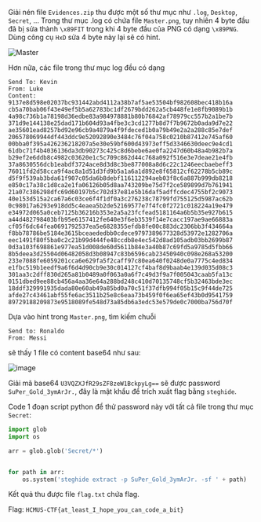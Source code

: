 Giải nén file `Evidences.zip` thu được một số thư mục như `.log`, `Desktop`, `Secret`, ...
Trong thư mục .log có chứa file `Master.png`, tuy nhiên 4 byte đầu đã bị sửa thành `\x89FIT` trong khi 4 byte đầu của PNG có dạng `\x89PNG`. Dùng công cụ `HxD` sửa 4 byte này lại sẽ có hint.

![Master](https://user-images.githubusercontent.com/17811861/119678535-cc198480-be69-11eb-9d97-f08b05a71b9a.png)

Hơn nữa, các file trong thư mục log đều có dạng

```
Send To: Kevin
From: Luke
Content: 
9137e8d598e02037bc931442abd4112a38b7af5ae53504bf982608bec418b16a
cb5a70bab06f43e49ef5b5a62783bc1df2679bdd262a5cb448fe1e8fb9089b1b
4a98c736b1a78198d36edbe83a984978881b80b76842af78979cc557b2a1be7b
371d9e144138e25dad171b604d93a4fbe3c3cd1277b8d7f7b9672b0ada9d7e22
ae35601ead8257bd92e96cb9a4879a4f9fdeced1b0a79b49e2a2a288c85e7def
206578069944df443ddc9e52092890e3484c76f04a758c0210b87412e745af60
00bba0f395a426236218207a5e30e59bf600d43973eff5d3346630deec9e4cd1
61dbc71f4b4036136da3db90273c425c8d6bebe6ae0fa2247d60b48a4b982b7a
b29ef2e6ddb8c4982c03620e1c5c709c862d44c768a092f516e3e7deae21e4fb
37a8630556dcb1eabdf3724ace8d3d8c3be877008a8d6c22c1246eecbaebeff3
76011fd2d58cca9f4ac8a1d51d3fd9b5a1a6a1d892e8f65812cf62278b5cb89c
d5f9f539ab3bda61f907c05da6b8debf116112294aeb03f8c6a887b999db8218
e850c17a38c1d8ca2e1fa06126b05d8aa743209be75d7f2ce589899d7b761941
21a07c386298dfc69d60197b5c702d37e81e5b16daf5adffcdec4755bf2c9073
40e153d515a2ca67a6c03ce6f4f1df0a3c276238c78799fd755125d5987ac62b
0c98017a6293e918dd5c4eaea5b2de52169577e7f4fc0f2721c018224a19e479
e34972d065a0ceb7125b36216b353e2a5a23fcfead5181164a6b5b35e927b615
a44d482798403bfb95e6157412fe640e3f6eb3539f14e7cacc197ae9ae66883a
cf05f6dc64fea0691792537ea5e6828355efdb8fe00c883dc2306bb3f434664a
f8bb78786be5184e3615bceaededbb0cdece9797389677328d53972e1282706a
eec1491f80f5ba0c2c21b99d444fe48ccdb8e4ec542d8ad105adb03bb2699b87
0d3a103f698861e977ea51d008de60d5611b84e3a40b87c69fd5a9785d5fbb66
8b5deea3d25504d06482058d3b08947c83b6596cab23450940c098e268a53200
233e7088fe6059201cca6e629fa5f2caff97c80ea640f0248de0a7775c4ed834
e1fbc519b1eedf9a6f6d4d90cb9e30c014127cf4baf8d9baab4e139d035d08c3
301aa3c2dff830d265a81b0489a0f063a0a6f7c49d3f9a7f005043caab5fa13c
0151dbed9ee88cb456a4aa36e64a288bd248c410d70135748cf5b32463bde3ec
18ddf329991935dada80e60ab49a85bd0a70c51f37dfb994f05b15c9f44de725
afde27c43461abf55fe6ac3511b25e8c6eaa73b459f0f6ea65ef43b0d9541759
89729188209873e9518089fe548d73a85db6a3edc53e579de0c7000ba756d70f
```

Dựa vào hint trong `Master.png`, tìm kiếm chuỗi 

```
Send to: Ronaldo
From: Messi
```

sẽ thấy 1 file có content base64 như sau:

![image](https://user-images.githubusercontent.com/17811861/119679126-4cd88080-be6a-11eb-9ab5-fe6c967a6faf.png)

Giải mã base64 `U3VQZXJfR29sZF8zeW1BckpyLg==` sẽ được password `SuPer_Gold_3ymArJr.`, đây là mật khẩu để trích xuất flag bằng `steghide`.

Code 1 đoạn script python để thử password này với tất cả file trong thư mục `Secret`:

```python
import glob
import os

arr = glob.glob('Secret/*')


for path in arr:
	os.system('steghide extract -p SuPer_Gold_3ymArJr. -sf ' + path)
```
Kết quả thu được file `flag.txt` chứa flag.

Flag: `HCMUS-CTF{at_least_I_hope_you_can_code_a_bit}`
